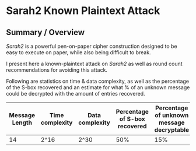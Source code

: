 # Sarah2 Known Plaintext Attack
## Summary / Overview
*Sarah2* is a powerful pen-on-paper cipher construction designed to be easy to execute on paper, while also being difficult to break.

I present here a known-plaintext attack on *Sarah2* as well as round count recommendations for avoiding this attack.

Following are statistics on time & data complexity, as well as the percentage of the S-box recovered and an 
estimate for what % of an unknown message could be decrypted with the amount of entries recovered.

| Message Length | Time complexity | Data complexity | Percentage of S-box recovered | Percentage of unknown message decryptable |
| -- | -- | -- | -- | -- |
| 14 | 2^16 | 2^30 | 50% | 15% |
